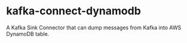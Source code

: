 # kafka-connect-dynamodb
A Kafka Sink Connector that can dump messages from Kafka into AWS DynamoDB table.
